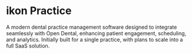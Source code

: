 # ikon Practice
A modern dental practice management software designed to integrate seamlessly with Open Dental, enhancing patient engagement, scheduling, and analytics. Initially built for a single practice, with plans to scale into a full SaaS solution.
